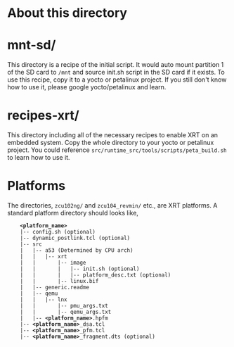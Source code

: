 About this directory
====================

# mnt-sd/
This directory is a recipe of the initial script.
It would auto mount partition 1 of the SD card to `/mnt` and source init.sh script in the SD card if it exists.
To use this recipe, copy it to a yocto or petalinux project. If you still don't know how to use it, please google yocto/petalinux and learn.

# recipes-xrt/
This directory including all of the necessary recipes to enable XRT on an embedded system.
Copy the whole directory to your yocto or petalinux project. You could reference `src/runtime_src/tools/scripts/peta_build.sh` to learn how to use it.

# Platforms
The directories, `zcu102ng/` and `zcu104_revmin/` etc., are XRT platforms.
A standard platform directory should looks like,

<pre><code>    <b>&lt;platform_name&gt;</b>
    |-- config.sh (optional)
    |-- dynamic_postlink.tcl (optional)
    |-- src
    |   |-- a53 (Determined by CPU arch)
    |   |   |-- xrt
    |   |       |-- image
    |   |       |   |-- init.sh (optional)
    |   |       |   |-- platform_desc.txt (optional)
    |   |       |-- linux.bif
    |   |-- generic.readme
    |   |-- qemu
    |   |   |-- lnx
    |   |       |-- pmu_args.txt
    |   |       |-- qemu_args.txt
    |   |-- <b>&lt;platform_name&gt;</b>.hpfm
    |-- <b>&lt;platform_name&gt;</b>_dsa.tcl
    |-- <b>&lt;platform_name&gt;</b>_pfm.tcl
    |-- <b>&lt;platform_name&gt;</b>_fragment.dts (optional)
</code></pre>

